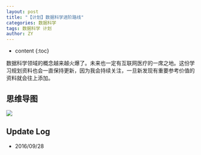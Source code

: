 ```yaml
---
layout: post
title: "【计划】数据科学进阶路线"
categories: 数据科学
tags: 数据科学 计划
author: ZY
---
```


* content
{:toc}

数据科学领域的概念越来越火爆了。未来也一定有互联网医疗的一席之地。这份学习规划资料也会一直保持更新，因为我会持续关注，一旦新发现有重要参考价值的资料就会往上添加。




## 思维导图
![](https://raw.githubusercontent.com/woaielf/woaielf.github.io/master/_posts/Pic/1609/160928-1.png)


## Update Log
- 2016/09/28